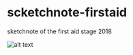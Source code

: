 # scketchnote-firstaid
sketchnote of the first aid stage 2018

![alt text](https://github.com/thomasfourest/sketchnote-firstaid/blob/master/sketchnote-psc1-sst.light.jpg)
